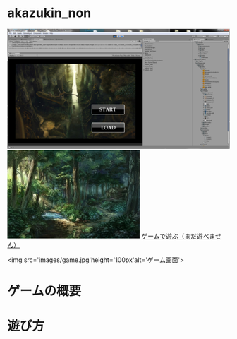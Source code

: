 # akazukin_non

![タイトル画面スクリーンショット](images/title.png)
![ゲーム画面（仮）](images/game.jpg)
<a href="" target="">ゲームで遊ぶ（まだ遊べません）</a>

<img src='images/game.jpg'height='100px'alt='ゲーム画面'>

# ゲームの概要　

# 遊び方
